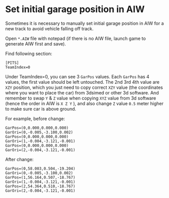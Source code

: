 # Set initial garage position in AIW

Sometimes it is necessary to manually set initial garage position in AIW for a new track to avoid vehicle falling off track.

Open `*.AIW` file with notepad (if there is no AIW file, launch game to generate AIW first and save).

Find following section:

    [PITS]
    TeamIndex=0

Under TeamIndex=0, you can see 3 `GarPos` values. Each `GarPos` has 4 values, the first value should be left untouched. The 2nd 3rd 4th value are `XZY` position, which you just need to copy correct `XZY` value (the coordinates where you want to place the car) from 3dsimed or other 3d software. And remember to swap `Y` & `Z` value when copying `XYZ` value from 3d software (hence the order in AIW is `X Z Y` ), and also change `Z` value `0.5` meter higher to make sure car is above ground.

For example, before change:

    GarPos=(0,0.000,0.000,0.000)
    GarOri=(0,-0.005,-3.100,0.002)
    GarPos=(0,0.000,0.000,0.000)
    GarOri=(1,-0.004,-3.121,-0.001)
    GarPos=(0,0.000,0.000,0.000)
    GarOri=(2,-0.004,-3.121,-0.001)

After change:

    GarPos=(0,58.003,0.504,-19.204)
    GarOri=(0,-0.005,-3.100,0.002)
    GarPos=(1,56.164,0.507,-18.767)
    GarOri=(1,-0.004,-3.121,-0.001)
    GarPos=(2,54.364,0.510,-18.767)
    GarOri=(2,-0.004,-3.121,-0.001)
